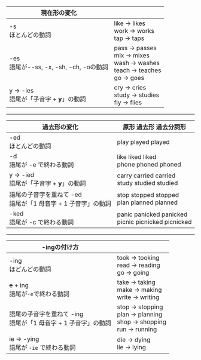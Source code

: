|現在形の変化||
|---|---|
-s <br />ほとんどの動詞 | like -> likes  <br />work -> works<br />  tap -> taps<br />
-es <br />語尾が--ss, -x, -sh, -ch, -oの動詞 | pass -> passes <br /> mix -> mixes<br />  wash -> washes<br />  teach -> teaches<br />  go -> goes
y -> -ies<br />語尾が「子音字 + **y**」の動詞 |  cry -> cries<br />study -> studies<br />  fly -> flies 
***
|過去形の変化|原形 過去形 過去分詞形|
|---|---|
-ed<br /> ほとんどの動詞 | play played played
-d<br /> 語尾が -e で終わる動詞 | like liked liked <br />phone phoned phoned
y -> -ied<br /> 語尾が「子音字 + **y**」の動詞 | carry carried carried <br />study studied studied
語尾の子音字を重ねて -ed <br />語尾が「1 母音字 + 1 子音字」の動詞 | stop stopped stopped <br /> plan planned planned
-ked <br /> 語尾が -c で終わる動詞 | panic panicked panicked <br /> picnic picnicked picnicked
***
|-ingの付け方||
|---|---|
-ing <br />ほどんどの動詞|took -> tooking <br />read -> reading<br /> go -> going
~~e~~ + ing <br />語尾が`-e`で終わる動詞 | take -> taking<br /> make -> making <br /> write -> writing
語尾の子音字を重ねて -ing<br />語尾が「1 母音字 + 1 子音字」の動詞 | stop -> stopping<br /> plan -> planning <br />shop -> shopping<br /> run -> running 
ie -> -ying<br/>語尾が `-ie` で終わる動詞| die -> dying<br /> lie -> lying
